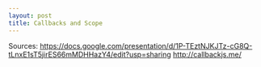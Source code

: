 ```yaml
---
layout: post
title: Callbacks and Scope
---
```

<script src="https://gist.github.com/bigappleinsider/b2fd2d5a58e38bee9f27.js"></script>

Sources:
https://docs.google.com/presentation/d/1P-TEztNJKJTz-cG8Q-tLnxE1sT5jirES66mMDHHazY4/edit?usp=sharing
http://callbackjs.me/


